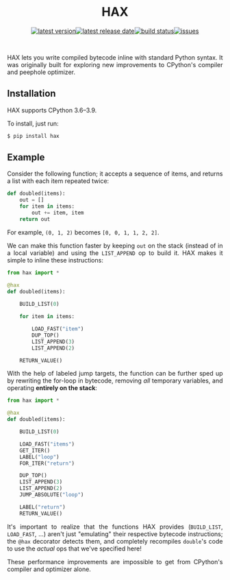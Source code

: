 <div align=center>

HAX
===

[![latest version](https://img.shields.io/github/release-pre/brandtbucher/hax.svg?style=for-the-badge&label=latest)![latest release date](https://img.shields.io/github/release-date-pre/brandtbucher/hax.svg?style=for-the-badge&label=released)](https://github.com/brandtbucher/hax/releases)[![build status](https://img.shields.io/travis/com/brandtbucher/hax/master.svg?style=for-the-badge)](https://travis-ci.com/brandtbucher/hax/branches)[![issues](https://img.shields.io/github/issues-raw/brandtbucher/hax.svg?label=issues&style=for-the-badge)](https://github.com/brandtbucher/hax/issues)

<br>

</div>

<div align=justify>

HAX lets you write compiled bytecode inline with standard Python syntax. It was
originally built for exploring new improvements to CPython's compiler and
peephole optimizer.

Installation
------------

HAX supports CPython 3.6–3.9.

To install, just run:

```sh
$ pip install hax
```

Example
-------

Consider the following function; it accepts a sequence of items, and returns a 
list with each item repeated twice:

```py
def doubled(items):
    out = []
    for item in items:
        out += item, item
    return out            
```

For example, `(0, 1, 2)` becomes `[0, 0, 1, 1, 2, 2]`.

We can make this function faster by keeping `out` on the stack (instead of in a 
local variable) and using the `LIST_APPEND` op to build it. HAX makes it 
simple to inline these instructions:

```py
from hax import *

@hax 
def doubled(items):
    
    BUILD_LIST(0)

    for item in items:

        LOAD_FAST("item")
        DUP_TOP()
        LIST_APPEND(3)
        LIST_APPEND(2)

    RETURN_VALUE()
```

With the help of labeled jump targets, the function can be further sped up by
rewriting the for-loop in bytecode, removing _all_ temporary variables, and
operating **entirely on the stack**:

```py
from hax import *

@hax 
def doubled(items):

    BUILD_LIST(0)

    LOAD_FAST("items")
    GET_ITER()
    LABEL("loop")
    FOR_ITER("return")

    DUP_TOP()
    LIST_APPEND(3)
    LIST_APPEND(2)
    JUMP_ABSOLUTE("loop")

    LABEL("return")
    RETURN_VALUE()
```

It's important to realize that the functions HAX provides (`BUILD_LIST`,
`LOAD_FAST`, ...) aren't just "emulating" their respective bytecode
instructions; the `@hax` decorator detects them, and completely recompiles
`double`'s code to use the _actual_ ops that we've specified here!

These performance improvements are impossible to get from CPython's compiler and 
optimizer alone.

</div>
